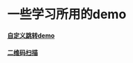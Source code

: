 # 一些学习所用的demo
#### [自定义跳转demo](https://github.com/mask1228/SomeStudyDemo/tree/master/CustomTransitions)
#### [二维码扫描](https://github.com/mask1228/SomeStudyDemo/tree/master/QRCode)

